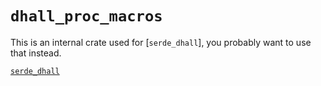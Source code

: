 # `dhall_proc_macros`

This is an internal crate used for [`serde_dhall`], you probably want to use
that instead.

[`serde_dhall`](https://docs.rs/serde_dhall)

